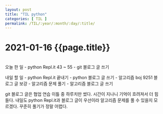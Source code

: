 ```yaml
---
layout: post
title: "TIL python"
categories: [ TIL ]
permalink: /TIL/:year/:month/:day/:title/
---
```


# 2021-01-16 {{page.title}}
&nbsp;  
오늘 한 일
    - python Repl.it 43 ~ 55
    - git 블로그 글 쓰기

내일 할 일
    - python Repl.it 끝내기
    - python 블로그 글 쓰기
    - 알고리즘 boj 9251 블로그 글 보강
    - 알고리즘 문제 풀기
    - 알고리즘 블로그 글 쓰기

git 블로그 글은 협업 연습 이틀 중 하루치만 썼다. 시간이 지나니 기억이 흐려져서 더 힘들다.
내일도 python Repl.it과 블로그 글이 우선이라 알고리즘 문제를 풀 수 있을지 모르겠다. 꾸준히 풀기가 정말 어렵다.